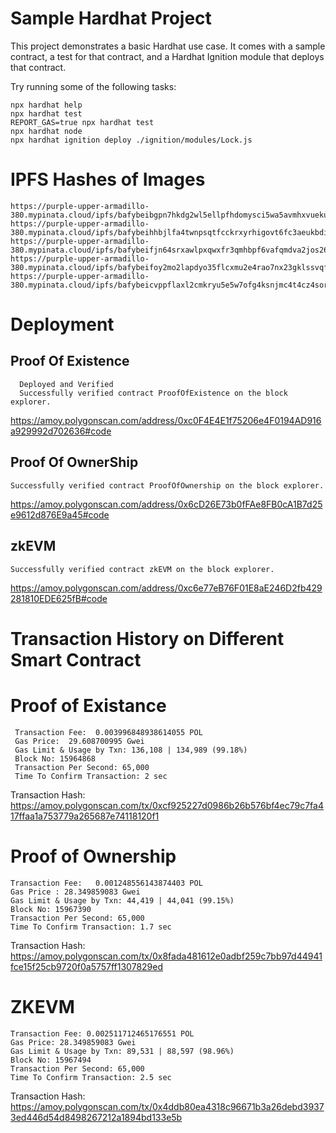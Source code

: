 # Sample Hardhat Project

This project demonstrates a basic Hardhat use case. It comes with a sample contract, a test for that contract, and a Hardhat Ignition module that deploys that contract.

Try running some of the following tasks:

```shell
npx hardhat help
npx hardhat test
REPORT_GAS=true npx hardhat test
npx hardhat node
npx hardhat ignition deploy ./ignition/modules/Lock.js
```
# IPFS Hashes of Images

```shell
https://purple-upper-armadillo-380.mypinata.cloud/ipfs/bafybeibgpn7hkdg2wl5ellpfhdomysci5wa5avmhxvuekuixgz6an3vcfy
https://purple-upper-armadillo-380.mypinata.cloud/ipfs/bafybeihhbjlfa4twnpsqtfcckrxyrhigovt6fc3aeukbdib633rq3lne2i
https://purple-upper-armadillo-380.mypinata.cloud/ipfs/bafybeifjn64srxawlpxqwxfr3qmhbpf6vafqmdva2jos26n57a3tjposau
https://purple-upper-armadillo-380.mypinata.cloud/ipfs/bafybeifoy2mo2lapdyo35flcxmu2e4rao7nx23gklssvqfeskrd6p3aany
https://purple-upper-armadillo-380.mypinata.cloud/ipfs/bafybeicvppflaxl2cmkryu5e5w7ofg4ksnjmc4t4cz4sorack546mqain4
```

# Deployment
## Proof Of Existence 
      Deployed and Verified
      Successfully verified contract ProofOfExistence on the block explorer.
https://amoy.polygonscan.com/address/0xc0F4E4E1f75206e4F0194AD916a929992d702636#code

## Proof Of OwnerShip

    Successfully verified contract ProofOfOwnership on the block explorer.
https://amoy.polygonscan.com/address/0x6cD26E73b0fFAe8FB0cA1B7d25e9612d876E9a45#code

## zkEVM 
    Successfully verified contract zkEVM on the block explorer.
https://amoy.polygonscan.com/address/0xc6e77eB76F01E8aE246D2fb429281810EDE625fB#code


# Transaction History on Different Smart Contract

#  Proof of Existance
     Transaction Fee:  0.003996848938614055 POL
     Gas Price:  29.608700995 Gwei 
     Gas Limit & Usage by Txn: 136,108 | 134,989 (99.18%) 
     Block No: 15964868
     Transaction Per Second: 65,000
     Time To Confirm Transaction: 2 sec

   
Transaction Hash: https://amoy.polygonscan.com/tx/0xcf925227d0986b26b576bf4ec79c7fa417ffaa1a753779a265687e74118120f1

# Proof of Ownership
    Transaction Fee:   0.001248556143874403 POL
    Gas Price : 28.349859083 Gwei
    Gas Limit & Usage by Txn: 44,419 | 44,041 (99.15%) 
    Block No: 15967390
    Transaction Per Second: 65,000
    Time To Confirm Transaction: 1.7 sec

Transaction Hash: https://amoy.polygonscan.com/tx/0x8fada481612e0adbf259c7bb97d44941fce15f25cb9720f0a5757ff1307829ed

# ZKEVM
    Transaction Fee: 0.002511712465176551 POL
    Gas Price: 28.349859083 Gwei 
    Gas Limit & Usage by Txn: 89,531 | 88,597 (98.96%) 
    Block No: 15967494
    Transaction Per Second: 65,000
    Time To Confirm Transaction: 2.5 sec

Transaction Hash: https://amoy.polygonscan.com/tx/0x4ddb80ea4318c96671b3a26debd39373ed446d54d8498267212a1894bd133e5b